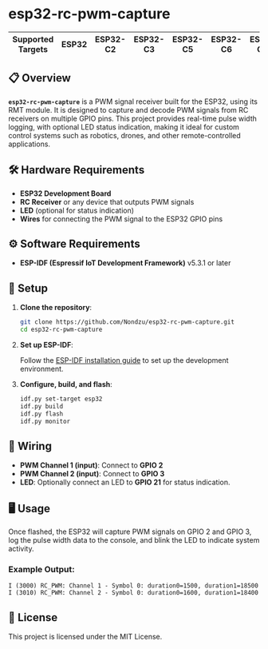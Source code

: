 # esp32-rc-pwm-capture
| Supported Targets | ESP32 | ESP32-C2 | ESP32-C3 | ESP32-C5 | ESP32-C6 | ESP32-C61 | ESP32-H2 | ESP32-P4 | ESP32-S2 | ESP32-S3 | Linux |
| ----------------- | ----- | -------- | -------- | -------- | -------- | --------- | -------- | -------- | -------- | -------- | ----- |
## 📋 Overview

**`esp32-rc-pwm-capture`** is a PWM signal receiver built for the ESP32, using its RMT module. It is designed to capture and decode PWM signals from RC receivers on multiple GPIO pins. This project provides real-time pulse width logging, with optional LED status indication, making it ideal for custom control systems such as robotics, drones, and other remote-controlled applications.

## 🛠 Hardware Requirements

- **ESP32 Development Board**
- **RC Receiver** or any device that outputs PWM signals
- **LED** (optional for status indication)
- **Wires** for connecting the PWM signal to the ESP32 GPIO pins

## ⚙️ Software Requirements

- **ESP-IDF (Espressif IoT Development Framework)** v5.3.1 or later

## 📝 Setup

1. **Clone the repository**:

    ```bash
    git clone https://github.com/Nondzu/esp32-rc-pwm-capture.git
    cd esp32-rc-pwm-capture
    ```

2. **Set up ESP-IDF**:

    Follow the [ESP-IDF installation guide](https://docs.espressif.com/projects/esp-idf/en/latest/esp32/get-started/index.html) to set up the development environment.

3. **Configure, build, and flash**:

    ```bash
    idf.py set-target esp32
    idf.py build
    idf.py flash
    idf.py monitor
    ```

## 🔌 Wiring

- **PWM Channel 1 (input)**: Connect to **GPIO 2**
- **PWM Channel 2 (input)**: Connect to **GPIO 3**
- **LED**: Optionally connect an LED to **GPIO 21** for status indication.

## 🖥️ Usage

Once flashed, the ESP32 will capture PWM signals on GPIO 2 and GPIO 3, log the pulse width data to the console, and blink the LED to indicate system activity.

### Example Output:

```
I (3000) RC_PWM: Channel 1 - Symbol 0: duration0=1500, duration1=18500
I (3010) RC_PWM: Channel 2 - Symbol 0: duration0=1600, duration1=18400
```

## 📜 License

This project is licensed under the MIT License.

